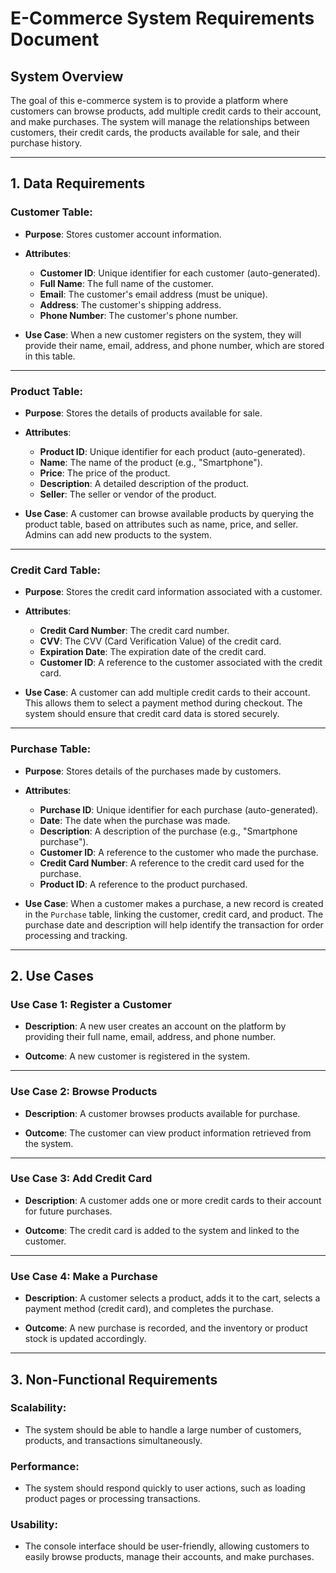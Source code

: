 # **E-Commerce System Requirements Document**

## **System Overview**

The goal of this e-commerce system is to provide a platform where customers can browse products, add multiple credit cards to their account, and make purchases. The system will manage the relationships between customers, their credit cards, the products available for sale, and their purchase history.

---

## **1. Data Requirements**

### **Customer Table:**
- **Purpose**: Stores customer account information.
- **Attributes**:
  - **Customer ID**: Unique identifier for each customer (auto-generated).
  - **Full Name**: The full name of the customer.
  - **Email**: The customer's email address (must be unique).
  - **Address**: The customer's shipping address.
  - **Phone Number**: The customer's phone number.

- **Use Case**: When a new customer registers on the system, they will provide their name, email, address, and phone number, which are stored in this table.

---

### **Product Table:**
- **Purpose**: Stores the details of products available for sale.
- **Attributes**:
  - **Product ID**: Unique identifier for each product (auto-generated).
  - **Name**: The name of the product (e.g., "Smartphone").
  - **Price**: The price of the product.
  - **Description**: A detailed description of the product.
  - **Seller**: The seller or vendor of the product.

- **Use Case**: A customer can browse available products by querying the product table, based on attributes such as name, price, and seller. Admins can add new products to the system.

---

### **Credit Card Table:**
- **Purpose**: Stores the credit card information associated with a customer.
- **Attributes**:
  - **Credit Card Number**: The credit card number.
  - **CVV**: The CVV (Card Verification Value) of the credit card.
  - **Expiration Date**: The expiration date of the credit card.
  - **Customer ID**: A reference to the customer associated with the credit card.

- **Use Case**: A customer can add multiple credit cards to their account. This allows them to select a payment method during checkout. The system should ensure that credit card data is stored securely.

---

### **Purchase Table:**
- **Purpose**: Stores details of the purchases made by customers.
- **Attributes**:
  - **Purchase ID**: Unique identifier for each purchase (auto-generated).
  - **Date**: The date when the purchase was made.
  - **Description**: A description of the purchase (e.g., "Smartphone purchase").
  - **Customer ID**: A reference to the customer who made the purchase.
  - **Credit Card Number**: A reference to the credit card used for the purchase.
  - **Product ID**: A reference to the product purchased.

- **Use Case**: When a customer makes a purchase, a new record is created in the `Purchase` table, linking the customer, credit card, and product. The purchase date and description will help identify the transaction for order processing and tracking.

---

## **2. Use Cases**

### **Use Case 1: Register a Customer**
- **Description**: A new user creates an account on the platform by providing their full name, email, address, and phone number.

- **Outcome**: A new customer is registered in the system.

---

### **Use Case 2: Browse Products**
- **Description**: A customer browses products available for purchase.

- **Outcome**: The customer can view product information retrieved from the system.

---

### **Use Case 3: Add Credit Card**
- **Description**: A customer adds one or more credit cards to their account for future purchases.
  
- **Outcome**: The credit card is added to the system and linked to the customer.

---

### **Use Case 4: Make a Purchase**
- **Description**: A customer selects a product, adds it to the cart, selects a payment method (credit card), and completes the purchase.

- **Outcome**: A new purchase is recorded, and the inventory or product stock is updated accordingly.

---

## **3. Non-Functional Requirements**

### **Scalability:**
- The system should be able to handle a large number of customers, products, and transactions simultaneously.

### **Performance:**
- The system should respond quickly to user actions, such as loading product pages or processing transactions.

### **Usability:**
- The console interface should be user-friendly, allowing customers to easily browse products, manage their accounts, and make purchases.